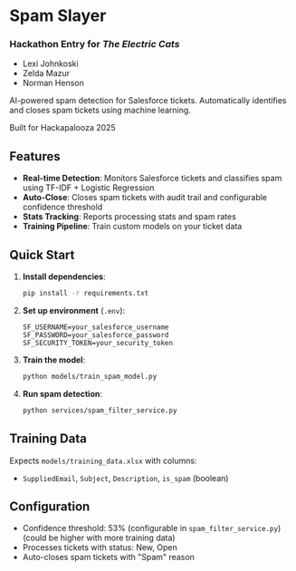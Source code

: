 # Spam Slayer
### Hackathon Entry for *The Electric Cats*
- Lexi Johnkoski
- Zelda Mazur
- Norman Henson

AI-powered spam detection for Salesforce tickets. Automatically identifies and closes spam tickets using machine learning.

Built for Hackapalooza 2025

## Features

- **Real-time Detection**: Monitors Salesforce tickets and classifies spam using TF-IDF + Logistic Regression
- **Auto-Close**: Closes spam tickets with audit trail and configurable confidence threshold
- **Stats Tracking**: Reports processing stats and spam rates
- **Training Pipeline**: Train custom models on your ticket data

## Quick Start

1. **Install dependencies**:
   ```bash
   pip install -r requirements.txt
   ```

2. **Set up environment** (`.env`):
   ```
   SF_USERNAME=your_salesforce_username
   SF_PASSWORD=your_salesforce_password  
   SF_SECURITY_TOKEN=your_security_token
   ```

3. **Train the model**:
   ```bash
   python models/train_spam_model.py
   ```

4. **Run spam detection**:
   ```bash
   python services/spam_filter_service.py
   ```

## Training Data

Expects `models/training_data.xlsx` with columns:
- `SuppliedEmail`, `Subject`, `Description`, `is_spam` (boolean)

## Configuration

- Confidence threshold: 53% (configurable in `spam_filter_service.py`) (could be higher with more training data)
- Processes tickets with status: New, Open
- Auto-closes spam tickets with "Spam" reason